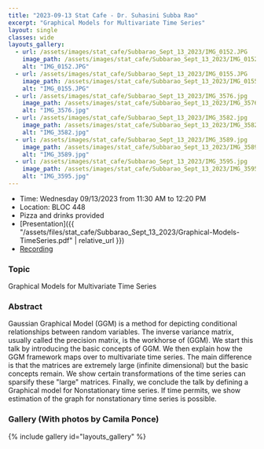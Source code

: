 ```yaml
---
title: "2023-09-13 Stat Cafe - Dr. Suhasini Subba Rao"
excerpt: "Graphical Models for Multivariate Time Series"
layout: single
classes: wide
layouts_gallery:
  - url: /assets/images/stat_cafe/Subbarao_Sept_13_2023/IMG_0152.JPG
    image_path: /assets/images/stat_cafe/Subbarao_Sept_13_2023/IMG_0152.JPG
    alt: "IMG_0152.JPG"
  - url: /assets/images/stat_cafe/Subbarao_Sept_13_2023/IMG_0155.JPG
    image_path: /assets/images/stat_cafe/Subbarao_Sept_13_2023/IMG_0155.JPG
    alt: "IMG_0155.JPG"
  - url: /assets/images/stat_cafe/Subbarao_Sept_13_2023/IMG_3576.jpg
    image_path: /assets/images/stat_cafe/Subbarao_Sept_13_2023/IMG_3576.jpg
    alt: "IMG_3576.jpg"
  - url: /assets/images/stat_cafe/Subbarao_Sept_13_2023/IMG_3582.jpg
    image_path: /assets/images/stat_cafe/Subbarao_Sept_13_2023/IMG_3582.jpg
    alt: "IMG_3582.jpg"
  - url: /assets/images/stat_cafe/Subbarao_Sept_13_2023/IMG_3589.jpg
    image_path: /assets/images/stat_cafe/Subbarao_Sept_13_2023/IMG_3589.jpg
    alt: "IMG_3589.jpg"
  - url: /assets/images/stat_cafe/Subbarao_Sept_13_2023/IMG_3595.jpg
    image_path: /assets/images/stat_cafe/Subbarao_Sept_13_2023/IMG_3595.jpg
    alt: "IMG_3595.jpg"
---
```


- Time: Wednesday 09/13/2023 from 11:30 AM to 12:20 PM
- Location: BLOC 448
- Pizza and drinks provided
- [Presentation]({{ "/assets/files/stat_cafe/Subbarao_Sept_13_2023/Graphical-Models-TimeSeries.pdf" | relative_url }})
- [Recording](https://www.youtube.com/watch?v=ZyEmTcC3w-s)


### Topic

Graphical Models for Multivariate Time Series

### Abstract

Gaussian Graphical Model (GGM) is a method for depicting conditional relationships between random variables. The inverse variance matrix, usually called the precision matrix, is the workhorse of (GGM). We start this talk by introducing the basic concepts of GGM. We then explain how the GGM framework maps over to multivariate time series. The main difference is that the matrices are extremely large (infinite dimensional) but the basic concepts remain. We show certain transformations of the time series can sparsify these "large" matrices. Finally, we conclude the talk by defining a Graphical model for Nonstationary time series. If time permits, we show estimation of the graph for nonstationary time series is possible.

### Gallery (With photos by Camila Ponce)

{% include gallery id="layouts_gallery" %}
